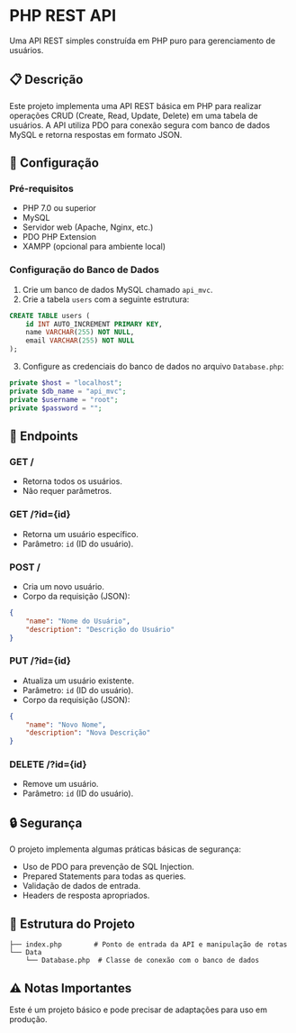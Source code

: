# PHP REST API

Uma API REST simples construída em PHP puro para gerenciamento de usuários.

## 📋 Descrição

Este projeto implementa uma API REST básica em PHP para realizar operações CRUD (Create, Read, Update, Delete) em uma tabela de usuários. A API utiliza PDO para conexão segura com banco de dados MySQL e retorna respostas em formato JSON.

## 🔧 Configuração

### **Pré-requisitos**
- PHP 7.0 ou superior
- MySQL
- Servidor web (Apache, Nginx, etc.)
- PDO PHP Extension
- XAMPP (opcional para ambiente local)

### **Configuração do Banco de Dados**

1. Crie um banco de dados MySQL chamado `api_mvc`.
2. Crie a tabela `users` com a seguinte estrutura:

```sql
CREATE TABLE users (
    id INT AUTO_INCREMENT PRIMARY KEY,
    name VARCHAR(255) NOT NULL,
    email VARCHAR(255) NOT NULL
);
```

3. Configure as credenciais do banco de dados no arquivo `Database.php`:

```php
private $host = "localhost";
private $db_name = "api_mvc";
private $username = "root";
private $password = "";
```

## 🚀 Endpoints

### **GET /**
- Retorna todos os usuários.
- Não requer parâmetros.

### **GET /?id={id}**
- Retorna um usuário específico.
- Parâmetro: `id` (ID do usuário).

### **POST /**
- Cria um novo usuário.
- Corpo da requisição (JSON):

```json
{
    "name": "Nome do Usuário",
    "description": "Descrição do Usuário"
}
```

### **PUT /?id={id}**
- Atualiza um usuário existente.
- Parâmetro: `id` (ID do usuário).
- Corpo da requisição (JSON):

```json
{
    "name": "Novo Nome",
    "description": "Nova Descrição"
}
```

### **DELETE /?id={id}**
- Remove um usuário.
- Parâmetro: `id` (ID do usuário).

## 🔒 Segurança

O projeto implementa algumas práticas básicas de segurança:
- Uso de PDO para prevenção de SQL Injection.
- Prepared Statements para todas as queries.
- Validação de dados de entrada.
- Headers de resposta apropriados.

## 📝 Estrutura do Projeto

```
├── index.php        # Ponto de entrada da API e manipulação de rotas
└── Data
    └── Database.php  # Classe de conexão com o banco de dados
```

## ⚠️ Notas Importantes

Este é um projeto básico e pode precisar de adaptações para uso em produção.


